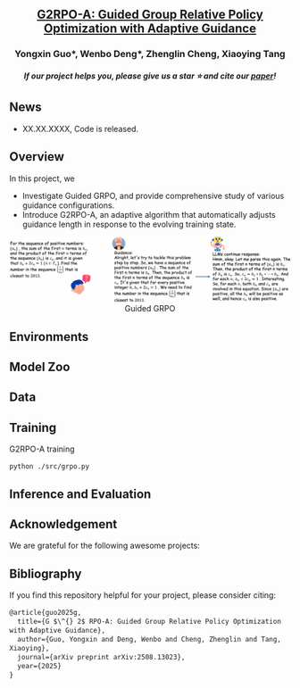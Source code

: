<h2 align="center"> <a href="https://arxiv.org/abs/2508.13023">G2RPO-A: Guided Group Relative Policy Optimization with Adaptive Guidance</a></h2>

<h3 align="center"> Yongxin Guo*, Wenbo Deng*, Zhenglin Cheng, Xiaoying Tang </h3>

<h5 align="center"> If our project helps you, please give us a star ⭐ and cite our <a href="#bibliography">paper</a>!</h2>
<h5 align="center">

## News

- XX.XX.XXXX, Code is released.

## Overview

In this project, we
- Investigate Guided GRPO, and provide comprehensive study of various guidance configurations.
- Introduce G2RPO-A, an adaptive algorithm that automatically adjusts guidance length in response to the evolving training state.

<div align="center">
    <img src="assets/guided-overview.png" alt="Example of Guided GRPO" width="700"/>
    <br/>
    <figcaption>Guided GRPO</figcaption>
</div>

## Environments

## Model Zoo

## Data

## Training

G2RPO-A training
```
python ./src/grpo.py
```


## Inference and Evaluation

## Acknowledgement
We are grateful for the following awesome projects:

## Bibliography
If you find this repository helpful for your project, please consider citing:
```
@article{guo2025g,
  title={G $\^{} 2$ RPO-A: Guided Group Relative Policy Optimization with Adaptive Guidance},
  author={Guo, Yongxin and Deng, Wenbo and Cheng, Zhenglin and Tang, Xiaoying},
  journal={arXiv preprint arXiv:2508.13023},
  year={2025}
}
```

